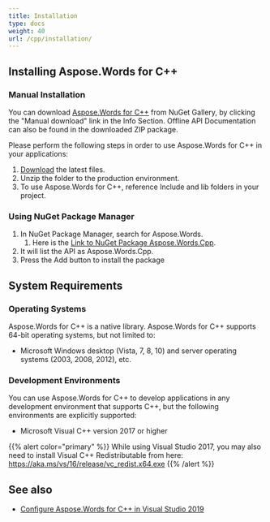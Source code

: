 ```yaml
---
title: Installation
type: docs
weight: 40
url: /cpp/installation/
---
```


## Installing Aspose.Words for C++

### Manual Installation

You can download [Aspose.Words for C++](https://www.nuget.org/packages/Aspose.Words.Cpp/) from NuGet Gallery, by clicking the "Manual download" link in the Info Section. Offline API Documentation can also be found in the downloaded ZIP package.

Please perform the following steps in order to use Aspose.Words for C++ in your applications:

1. [Download](https://www.nuget.org/packages/Aspose.Words.Cpp/) the latest files.
1. Unzip the folder to the production environment.
1. To use Aspose.Words for C++, reference Include and lib folders in your project.

### Using NuGet Package Manager

1. In NuGet Package Manager, search for Aspose.Words. 
   1. Here is the [Link to NuGet Package Aspose.Words.Cpp](https://www.nuget.org/packages/Aspose.Words.Cpp).
1. It will list the API as Aspose.Words.Cpp.
1. Press the Add button to install the package 

## System Requirements

### Operating Systems

Aspose.Words for C++ is a native library. Aspose.Words for C++ supports 64-bit operating systems, but not limited to:

- Microsoft Windows desktop (Vista, 7, 8, 10) and server operating systems (2003, 2008, 2012), etc.

### Development Environments

You can use Aspose.Words for C++ to develop applications in any development environment that supports C++, but the following environments are explicitly supported:

- Microsoft Visual C++ version 2017 or higher

{{% alert color="primary" %}} 
While using Visual Studio 2017, you may also need to install Visual C++ Redistributable from here: https://aka.ms/vs/16/release/vc_redist.x64.exe
{{% /alert %}} 

## See also

- [Configure Aspose.Words for C++ in Visual Studio 2019](/words/cpp/configure-aspose-words-for-cpp-in-visual-studio-2019/)
